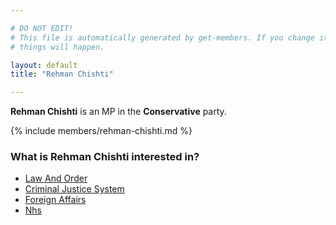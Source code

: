```yaml
---

# DO NOT EDIT!
# This file is automatically generated by get-members. If you change it, bad
# things will happen.

layout: default
title: "Rehman Chishti"

---
```


**Rehman Chishti** is an MP in the **Conservative** party.

{% include members/rehman-chishti.md %}

### What is Rehman Chishti interested in?


* [Law And Order](/interests/law-and-order.html)
* [Criminal Justice System](/interests/criminal-justice-system.html)
* [Foreign Affairs](/interests/foreign-affairs.html)
* [Nhs](/interests/nhs.html)
